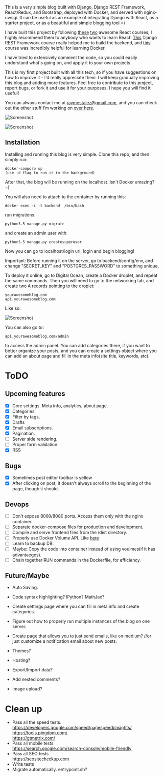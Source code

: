 This is a very simple blog built with Django, Django REST Framework, React/Redux, and Bootstrap, deployed with Docker, and served with nginx-uwsgi. It can be useful as an example of integrating Django with React, as a starter project, or as a beautiful and simple blogging tool =)

I have built this project by following [these](https://www.udemy.com/react-redux/)  [two](https://www.udemy.com/react-redux-tutorial/) awesome React courses, I highly recommend them to anybody who wants to learn React! [This](https://teamtreehouse.com/library/django-rest-framework)  Django REST Framework course really helped me to build the backend, and [this](https://www.udemy.com/docker-tutorial-for-devops-run-docker-containers/) course was incredibly helpful for learning Docker.

I have tried to extensively comment the code, so you could easily understand what's going on, and apply it to your own projects.

This is my first project built with all this tech, so if you have suggestions on how to improve it - I'd really appreciate them. I will keep gradually improving this blog and adding more features. Feel free to  contribute to this project, report bugs, or fork it and use it for your purposes. I hope you will find it useful!

You can always contact me at raymestalez@gmail.com, and you can check out the other stuff I'm working on [over here](http://rayalez.com).

<!-- 
You can check out the demo [here](). You can [login]() with username "admin" and password "1234" to try creating and editing posts(please be nice, don't post anything that might offend anybody).
 -->

![Screenshot](https://raw.githubusercontent.com/raymestalez/django-react-blog/master/assets/blog-screenshot-2.png)

![Screenshot](https://raw.githubusercontent.com/raymestalez/django-react-blog/master/assets/blog-screenshot-5.png)



## Installation

Installing and running this blog is very simple. Clone this repo, and then simply run:

	docker-compose up
	(use -d flag to run it in the background)

After that, the blog will be running on the localhost. Isn't Docker amazing? =)

You will also need to attach to the container by running this:

	docker exec -i -t backend  /bin/bash

run migrations:

	python3.5 manage.py migrate

and create an admin user with:

	python3.5 manage.py createsuperuser

Now you can go to localhost/login url, login and begin blogging!

Important: Before running it on the server, go to backend/config/env, and change "SECRET_KEY" and "POSTGRES\_PASSWORD" to something unique.

To deploy it online, go to Digital Ocean, create a Docker droplet, and repeat the same commands. Then you will need to go to the networking tab, and create two A records pointing to the droplet:

	yourawesomeblog.com
	api.yourawesomeblog.com

Like so:

![Screenshot](https://raw.githubusercontent.com/raymestalez/django-react-blog/master/assets/dns-records.png)


You can also go to:

    api.yourawesomeblog.com/admin

to access the admin panel. You can add categories there, if you want to better organize your posts, and you can create a settings object where you can add an about page and fill in the meta info(site title, keywords, etc).

# ToDO

## Upcoming features
- [X] Core settings. Meta info, analytics, about page.
- [X] Categories
- [X] Filter by tags.
- [X] Drafts
- [X] Email subscriptions.
- [X] Pagination.
- [ ] Server side rendering.
- [ ] Proper form validation.
- [X] RSS

## Bugs
- [X] Sometimes post editor toolbar is yellow
- [X] After clicking on post, it doesn't always scroll to the beginning of the page, though it should.

## Devops
- [ ] Don't expose 8000/8080 ports. Access them only with the nginx container.
- [ ] Separate docker-compose files for production and development.
- [ ] Compile and serve frontend files from the /dist directory.
- [ ] Properly use Docker Volume API. Like [here](https://github.com/quecolectivo/server/blob/master/docker-compose-prod.yml#L12)  
- [ ] Learn to backup DB.
- [ ] Maybe: Copy the code into container instead of using voulmes(if it has advantaeges).
- [ ] Chain together RUN commands in the Dockerfile, for efficiency.

## Future/Maybe
- Auto Saving.
- Code syntax highlighting? IPython? MathJax?  
- Create settings page where you can fill in meta info and create categories.
- Figure out how to properly run multiple instances of the blog on one server.
  
- Create page that allows you to just send emails, like on medium?
  //or just customize a notification email about new posts.
- Themes?
- Hosting?
- Export/Import data?
- Add nested comments?
- Image upload?


# Clean up
- Pass all the speed tests.  
  https://developers.google.com/speed/pagespeed/insights/  
  https://tools.pingdom.com/  
  https://gtmetrix.com/  
- Pass all mobile tests  
  https://search.google.com/search-console/mobile-friendly
- Pass all SEO tests  
  https://seositecheckup.com
- Write tests
- Migrate automatically. entrypoint.sh?



